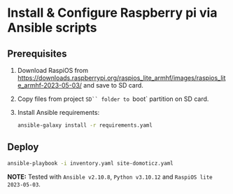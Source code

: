# Install & Configure Raspberry pi via Ansible scripts

## Prerequisites

1. Download RaspiOS from https://downloads.raspberrypi.org/raspios_lite_armhf/images/raspios_lite_armhf-2023-05-03/ and save to SD card.

1. Copy files from project `SD`` folder to `boot` partition on SD card.

1. Install Ansible requirements:
    ```sh
    ansible-galaxy install -r requirements.yaml
    ```

## Deploy
```sh
ansible-playbook -i inventory.yaml site-domoticz.yaml
```

**NOTE:** Tested with `Ansible v2.10.8`, `Python v3.10.12` and `RaspiOS lite 2023-05-03`.